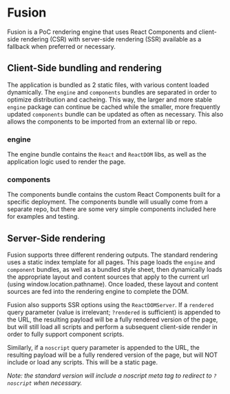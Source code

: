 # Fusion

Fusion is a PoC rendering engine that uses React Components and client-side rendering (CSR) with server-side rendering (SSR) available as a fallback when preferred or necessary.

## Client-Side bundling and rendering

The application is bundled as 2 static files, with various content loaded dynamically.  The `engine` and `components` bundles are separated in order to optimize distribution and cacheing.  This way, the larger and more stable `engine` package can continue be cached while the smaller, more frequently updated `components` bundle can be updated as often as necessary.  This also allows the components to be imported from an external lib or repo.

### engine

The engine bundle contains the `React` and `ReactDOM` libs, as well as the application logic used to render the page.

### components

The components bundle contains the custom React Components built for a specific deployment.  The components bundle will usually come from a separate repo, but there are some very simple components included here for examples and testing.

## Server-Side rendering

Fusion supports three different rendering outputs.  The standard rendering uses a static index template for all pages.  This page loads the `engine` and `component` bundles, as well as a bundled style sheet, then dynamically loads the appropriate layout and content sources that apply to the current url (using window.location.pathname).  Once loaded, these layout and content sources are fed into the rendering engine to complete the DOM.

Fusion also supports SSR options using the `ReactDOMServer`.  If a `rendered` query parameter (value is irrelevant; `?rendered` is sufficient) is appended to the URL, the resulting payload will be a fully rendered version of the page, but will still load all scripts and perform a subsequent client-side render in order to fully support component scripts.

Similarly, if a `noscript` query parameter is appended to the URL, the resulting payload will be a fully rendered version of the page, but will NOT include or load any scripts.  This will be a static page.

_Note: the standard version will include a noscript meta tag to redirect to `?noscript` when necessary._
